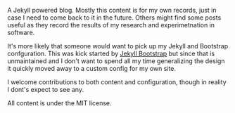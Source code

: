 A Jekyll powered blog. Mostly this content is for my own records, just in case I need to come back to it in the future. Others might find some posts useful as they record the results of my research and experimetnation in software. 

It's more likely that someone would want to pick up my Jekyll and Bootstrap confguration. This was kick started by [Jekyll Bootstrap](http://jekyllbootstrap.com/) but since that is unmaintained and I don't want to spend all my time generalizing the design it quickly moved away to a custom config for my own site.

I welcome contributions to both content and configuration, though in reality I dont's expect to see any.

All content is under the MIT license.

